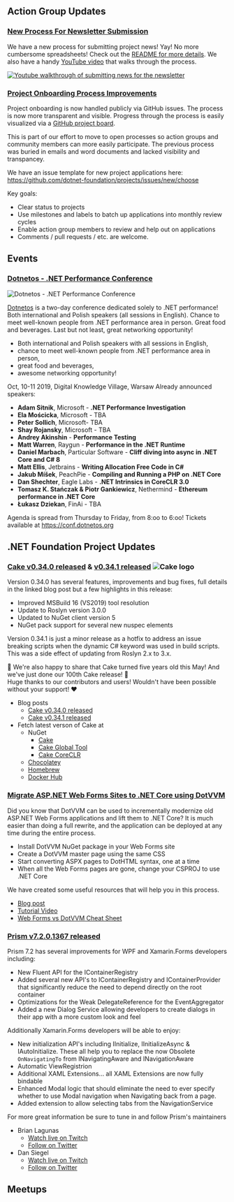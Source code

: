 ## Action Group Updates

### [New Process For Newsletter Submission](https://github.com/dotnet-foundation/newsletter)

We have a new process for submitting project news! Yay! No more cumbersome spreadsheets! Check out the [README for more details](https://github.com/dotnet-foundation/newsletter/blob/master/README.md). We also have a handy [YouTube video](https://www.youtube.com/watch?v=QkrpumELLko&feature=youtu.be) that walks through the process.

[![Youtube walkthrough of submitting news for the newsletter](https://user-images.githubusercontent.com/19977/61264038-de8be880-a73f-11e9-9980-843a2d67a27d.png)](https://www.youtube.com/watch?v=QkrpumELLko&feature=youtu.be)

### [Project Onboarding Process Improvements](https://github.com/dotnet-foundation/projects/projects/1)

Project onboarding is now handled publicly via GitHub issues. The process is now more transparent and visible. Progress through the process is easily visualized via a [GitHub project board](https://github.com/dotnet-foundation/projects/projects/1).

This is part of our effort to move to open processes so action groups and community members can more easily participate. The previous process was buried in emails and word documents and lacked visibility and transpancey.

We have an issue template for new project applications here: https://github.com/dotnet-foundation/projects/issues/new/choose

Key goals:

* Clear status to projects
* Use milestones and labels to batch up applications into monthly review cycles
* Enable action group members to review and help out on applications
* Comments / pull requests / etc. are welcome.

## Events

### [Dotnetos - .NET Performance Conference](https://conf.dotnetos.org)

![Dotnetos - .NET Performance Conference](http://files.dotnetos.org/2019/conference/dotnetosconf2019_banner6.png)

[Dotnetos](https://conf.dotnetos.org) is a two-day conference dedicated solely to .NET performance! Both international and Polish speakers (all sessions in English). Chance to meet well-known people from .NET performance area in person. Great food and beverages. Last but not least, great networking opportunity!

- Both international and Polish speakers with all sessions in English,
- chance to meet well-known people from .NET performance area in person,
- great food and beverages,
- awesome networking opportunity!

Oct, 10-11 2019, Digital Knowledge Village, Warsaw
Already announced speakers:
- **Adam Sitnik**, Microsoft - **.NET Performance Investigation**
- **Ela Mościcka**, Microsoft - TBA
- **Peter Sollich**, Microsoft- TBA
- **Shay Rojansky**, Microsoft - TBA
- **Andrey Akinshin** - **Performance Testing**
- **Matt Warren**, Raygun - **Performance in the .NET Runtime**
- **Daniel Marbach**, Particular Software - **Cliff diving into async in .NET Core and C# 8**
- **Matt Ellis**, Jetbrains - **Writing Allocation Free Code in C#**
- **Jakub Míšek**, PeachPie - **Compiling and Running a PHP on .NET Core**
- **Dan Shechter**, Eagle Labs - **.NET Intrinsics in CoreCLR 3.0**
- **Tomasz K. Stańczak & Piotr Gankiewicz**, Nethermind - **Ethereum performance in .NET Core**
- **Łukasz Dziekan**, FinAi - TBA

Agenda is spread from Thursday to Friday, from 8:oo to 6:oo! Tickets available at https://conf.dotnetos.org



## .NET Foundation Project Updates

### [Cake v0.34.0 released](https://cakebuild.net/blog/2019/07/cake-v0.34.0-released) & [v0.34.1 released](https://cakebuild.net/blog/2019/07/cake-v0.34.1-released)  ![Cake logo](https://cakebuild.net/assets/img/logo.png)

Version 0.34.0 has several features, improvements and bug fixes, full details in the linked blog post but a few highlights in this release:

* Improved MSBuild 16 (VS2019) tool resolution
* Update to Roslyn version 3.0.0
* Updated to NuGet client version 5
* NuGet pack support for several new nuspec elements

Version 0.34.1 is just a minor release as a hotfix to address an issue breaking scripts when the dynamic C# keyword was used in build scripts. This was a side effect of updating from Roslyn 2.x to 3.x. 

🎉 We're also happy to share that Cake turned five years old this May! And we've just done our 100th Cake release! 🎉 <br/>
Huge thanks to our contributors and users! Wouldn't have been possible without your support! ❤

* Blog posts
  * [Cake v0.34.0 released](https://cakebuild.net/blog/2019/07/cake-v0.34.0-released)
  * [Cake v0.34.1 released](https://cakebuild.net/blog/2019/07/cake-v0.34.1-released) 
* Fetch latest verson of Cake at
  * NuGet
    * [Cake](https://www.nuget.org/packages/Cake/)
    * [Cake Global Tool](https://www.nuget.org/packages/Cake.Tool/)
    * [Cake CoreCLR](https://www.nuget.org/packages/Cake.CoreCLR/)
  * [Chocolatey](https://chocolatey.org/packages/cake.portable)
  * [Homebrew](https://formulae.brew.sh/formula/cake)
  * [Docker Hub](https://cloud.docker.com/u/cakebuild/repository/docker/cakebuild/cake)
  
### [Migrate ASP.NET Web Forms Sites to .NET Core using DotVVM](https://www.dotvvm.com/blog/59/Modernizing-ASP-NET-Web-Forms-applications-with-DotVVM)

Did you know that DotVVM can be used to incrementally modernize old ASP.NET Web Forms applications and lift them to .NET Core? It is much easier than doing a full rewrite, and the application can be deployed at any time during the entire process. 

* Install DotVVM NuGet package in your Web Forms site
* Create a DotVVM master page using the same CSS
* Start converting ASPX pages to DotHTML syntax, one at a time
* When all the Web Forms pages are gone, change your CSPROJ to use .NET Core

We have created some useful resources that will help you in this process.

* [Blog post](https://www.dotvvm.com/blog/59/Modernizing-ASP-NET-Web-Forms-applications-with-DotVVM)
* [Tutorial Video](https://www.youtube.com/watch?v=ivPZyiz3_H0)
* [Web Forms vs DotVVM Cheat Sheet](https://dotvvm.com/webforms)

### [Prism v7.2.0.1367 released](https://github.com/PrismLibrary/Prism/releases/tag/v7.2.0.1367)

Prism 7.2 has several improvements for WPF and Xamarin.Forms developers including:

* New Fluent API for the IContainerRegistry
* Added several new API's to IContainerRegistry and IContainerProvider that significantly reduce the need to depend directly on the root container
* Optimizations for the Weak DelegateReference for the EventAggregator
* Added a new Dialog Service allowing developers to create dialogs in their app with a more custom look and feel

Additionally Xamarin.Forms developers will be able to enjoy:

* New initialization API's including IInitialize, IInitializeAsync & IAutoInitialize. These all help you to replace the now Obsolete `OnNavigatingTo` from INavigatingAware and INavigationAware
* Automatic ViewRegistrion
* Additional XAML Extensions... all XAML Extensions are now fully bindable
* Enhanced Modal logic that should eliminate the need to ever specify whether to use Modal navigation when Navigating back from a page.
* Added extension to allow selecting tabs from the NavigationService

For more great information be sure to tune in and follow Prism's maintainers

* Brian Lagunas
  * [Watch live on Twitch](https://twitch.tv/brianlagunas)
  * [Follow on Twitter](https://twitter.com/brianlagunas)
* Dan Siegel
  * [Watch live on Twitch](https://twitch.tv/dansiegel)
  * [Follow on Twitter](https://twitter.com/DanJSiegel)

## Meetups
